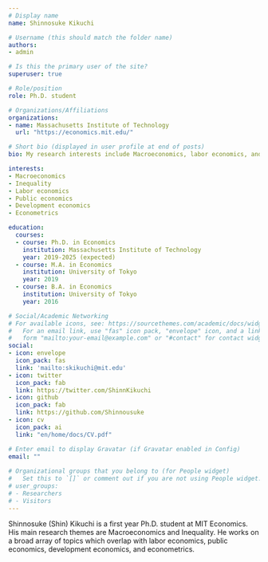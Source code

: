 ```yaml
---
# Display name
name: Shinnosuke Kikuchi

# Username (this should match the folder name)
authors:
- admin

# Is this the primary user of the site?
superuser: true

# Role/position
role: Ph.D. student

# Organizations/Affiliations
organizations:
- name: Massachusetts Institute of Technology
  url: "https://economics.mit.edu/"

# Short bio (displayed in user profile at end of posts)
bio: My research interests include Macroeconomics, labor economics, and public economics.

interests:
- Macroeconomics
- Inequality
- Labor economics
- Public economics
- Development economics
- Econometrics

education:
  courses:
  - course: Ph.D. in Economics
    institution: Massachusetts Institute of Technology
    year: 2019-2025 (expected)
  - course: M.A. in Economics
    institution: University of Tokyo
    year: 2019
  - course: B.A. in Economics
    institution: University of Tokyo
    year: 2016

# Social/Academic Networking
# For available icons, see: https://sourcethemes.com/academic/docs/widgets/#icons
#   For an email link, use "fas" icon pack, "envelope" icon, and a link in the
#   form "mailto:your-email@example.com" or "#contact" for contact widget.
social:
- icon: envelope
  icon_pack: fas
  link: 'mailto:skikuchi@mit.edu'
- icon: twitter
  icon_pack: fab
  link: https://twitter.com/ShinnKikuchi
- icon: github
  icon_pack: fab
  link: https://github.com/Shinnousuke
- icon: cv
  icon_pack: ai
  link: "en/home/docs/CV.pdf"

# Enter email to display Gravatar (if Gravatar enabled in Config)
email: ""
  
# Organizational groups that you belong to (for People widget)
#   Set this to `[]` or comment out if you are not using People widget.  
# user_groups:
# - Researchers
# - Visitors
---
```


Shinnosuke (Shin) Kikuchi is a first year Ph.D. student at MIT Economics. His main research themes are Macroeconomics and Inequality. He works on a broad array of topics which overlap with labor economics, public economics, development economics, and econometrics. 